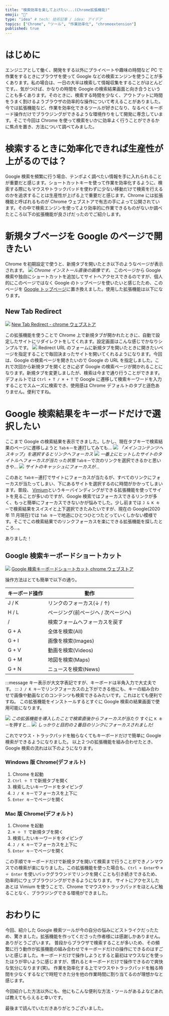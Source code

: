 ```yaml
---
title: "検索効率を楽して上げたい...(Chrome拡張機能)"
emoji: "🌟"
type: "idea" # tech: 技術記事 / idea: アイデア
topics: ["Chrome", "ツール", "作業効率化", "chromeextension"]
published: true
---
```


# はじめに

エンジニアとして働く、開発をする以外にプライベートや趣味の時間など PC で作業をするときにブラウザを使って Google などの検索エンジンを使うことが多くあります。私の場合は、一日の大半は検索して情報収集をすることがほとんどです。、気がつけば、かなりの時間を Google の検索結果画面と向き合うということも多くあります。そのときに、検索する時間を少なく、アウトプットに時間をうまく割けるようブラウザの効率的な操作について考えることがありました。今では拡張機能など、作業を効率化できるツールが好きになり、なるべくキーボード操作だけでブラウジングができるような環境作りをして開発に専念しています。そこで今回は Chrome を使って検索をいかに効率よく行うことができるかに焦点を置き、方法について調べてみました。

# 検索するときに効率化できれば生産性が上がるのでは？

Google 検索を頻繁に行う場合、テンポよく調べたい情報を手に入れられることが重要だと感じます。ショートカットキーを使って作業を効率化するように、検索する際にもマウスやトラックパッドを使わずに少ない移動だけで検索を行えるのかを追求することは生産性が上げる上で重要だと感じます。Chrome には拡張機能と呼ばれるものが Chrome ウェブストアで有志の手によって公開されています。その中で検索エンジンを使ってより効率的に作業できるものがないか調べたところ以下の拡張機能が良さげだったのでご紹介します。

# 新規タブページを Google のページで開きたい

Chrome を初期設定で使うと、新規タブを開いたとき以下のようなページが表示されます。
![](https://storage.googleapis.com/zenn-user-upload/ptn4qslk7wkqftou7d1zeb6kzk8m)
_Chrome インストール直後の画像です。_
このページから Google 検索や独自にショートカットを追加してサイトへアクセスできるのですが、個人的にこのページではなく Google のトップページを使いたいと感じたため、このページを [Google トップページ](https://www.google.com/)に置き換えました。使用した拡張機能は以下になります。

## New Tab Redirect

![](https://storage.googleapis.com/zenn-user-upload/dak1mxxzx9msyq9stkyep0855z0m)
[New Tab Redirect - chrome ウェブストア](https://chrome.google.com/webstore/detail/new-tab-redirect/icpgjfneehieebagbmdbhnlpiopdcmna)

この拡張機能を使うことで Chrome 上で新規タブが開かれたときに、自動で設定したサイトにリダイレクトをしてくれます。設定画面はこんな感じでかなりシンプルです。
![](https://storage.googleapis.com/zenn-user-upload/dia7r0wv65qh6pm8vfm90jex3e49)
Redirect URL のフォームに新規タブを開いたときに開きたいページを指定することで毎回決まったサイトを開いてくれるようになります。今回は、Google の検索ページを開きたいので Google の URL を指定しました。これで次回から新規タブを開くときに必ず Google の検索ページが開かれることになります。新規タブを変更しましたが、検索は今まで通り行うことができます。デフォルトでは `Ctrl + T / ⌘ + T` で Google に遷移して検索キーワードを入力することでスムーズに検索でき、使用感は Chrome デフォルトのタブと遜色ありません。便利ですね。

# Google 検索結果をキーボードだけで選択したい

ここまで Google の検索結果を表示できました。しかし、現在タブキーで検索結果のページに遷移しようと `Tabキー`を連打してみても...
![](https://storage.googleapis.com/zenn-user-upload/1q36voia8dvpg1oc6wtmoke2vvmz)
_「メインコンテンツへスキップ」を選択するとリンクへフォーカス_
![](https://storage.googleapis.com/zenn-user-upload/tcwnb5td4zgu1pya18m094bl1t74)
_一番上にヒットしたサイトのタイトルへフォーカスが当たった状態_
`Tabキー`で次のリンクを選択できるかと思いきや...
![](https://storage.googleapis.com/zenn-user-upload/8zwlmt376q6h69t26l423maygkaf)
_サイトのキャッシュにフォーカスが..._

このあと `Tabキー`連打でサイトにフォーカスが当たるが、すべてのリンクにフォーカスが当たってしまい、下にあるサイトを選択するのに時間がかかってしまいます。普段、 [Vimium](https://chrome.google.com/webstore/detail/vimium/dbepggeogbaibhgnhhndojpepiihcmeb?hl=ja)というキーバインディングができる拡張機能を使ってサイトを見ることが多いのですが、Google 検索ではフォーカスできるリンクが多く、もっと簡単にフォーカスできないかが悩みでした。少し前までは `J & K キー`で検索結果をスイスイと上下選択できたみたいですが、現在の Google(2020 年 11 月現在)では `Tab キー`で地道にひとつひとつたどっていくしかない模様です。そこでこの検索結果でのリンクフォーカスを楽にできる拡張機能を探したところ...。

ありました！

## Google 検索キーボードショートカット

![](https://storage.googleapis.com/zenn-user-upload/oqbqv0vnc4zxolwle1ztpo1ndr2k)
[Google 検索キーボードショートカット chrome ウェブストア](https://chrome.google.com/webstore/detail/google-search-results-sho/dchaandmcifgjemlhiekookpgjmkcelg?hl=ja)

操作方法はとても簡単で以下の通り。

| キーボード操作 | 動作                                |
| -------------- | ----------------------------------- |
| J / K          | リンクのフォーカス(↓ / ↑)           |
| H / L          | ページング(前ページへ / 次ページへ) |
| /              | 検索フォームへフォーカスを戻す      |
| G + A          | 全体を検索(All)                     |
| G + I          | 画像を検索(Images)                  |
| G + V          | 動画を検索(Videos)                  |
| G + M          | 地図を検索(Maps)                    |
| G + N          | ニュースを検索(News)                |

:::message
キー表示が大文字表記ですが、キーボードは半角入力で大丈夫です。
:::
`J / K キー`でリンクフォーカスの上下ができる他にも、キーの組み合わせで画像や動画などのコンテンツも検索できるみたいです。これはとても便利ですね。
この拡張機能をインストールするとすぐに Google 検索の結果画面で使用可能になります。

![](https://storage.googleapis.com/zenn-user-upload/8n0st6ntg37x61ecsijh9mappkh7)
_この拡張機能を導入したことで検索直後からフォーカスが当たり_
すぐに `K キー`を押すと...
![](https://storage.googleapis.com/zenn-user-upload/4jxh731n4i3w7o3tl6i5nkk77ii5)
_しっかりと目的の２番目のリンクにフォーカスされました!_

これでマウス・トラックパッドを触らなくてもキーボードだけで簡単に Google 検索ができるようになりました。
以上２つの拡張機能を組み合わせたとき、Google 検索の流れは以下のようになります。

### Windows 版 Chrome(デフォルト)

1. Chrome を起動
2. `Ctrl ＋ T` で新規タブを開く
3. 検索したいキーワードをタイピング
4. `J / K キー`でフォーカスを上下に
5. `Enter キー`でページを開く

### Mac 版 Chrome(デフォルト)

1. Chrome を起動
2. `⌘ ＋ Ｔ` で新規タブを開く
3. 検索したいキーワードをタイピング
4. `J / K キー`でフォーカスを上下に
5. `Enter キー`でページを開く

この手順でキーボードだけで新規タブを開いて検索まで行うことができノンマウスでの検索が楽になりました。この拡張機能を使った場合も、`Ctrl + Enter`や `⌘ ＋ Enter` を使いバックグラウンドでリンクを開くことも引き続きできるため、効率的にウェブブラウジングができるようになります。
サイトにアクセスしたあとは Vimium を使うことで、Chrome でマウスやトラックパッドをほとんど触ることなく、ブラウジングできる環境ができました。

# おわりに

今回、紹介した Google 検索ツールが今の自分の悩みにどストライクだったため、驚きました。拡張機能を作ってくださった作者様には感謝しかありません。ありがとうございます。 普段からブラウザで検索することが多いため、その頻繁に行う動作が拡張機能の組み合わせでキーボードだけの操作にできるのはすごいと感じました。キーボードだけで操作しようとすると最初はマウスなどを使ったほうが早いように感じますが、慣れるとキーボードだけで操作できるので爽快な気分になります(笑)。 作業を効率化する上でマウスやトラックパッドを触る時間を少なくするなどで時短できた分を他の作業時間に割り当てるのが理想かなと感じます。

今回紹介した方法以外にも、他にもこんな便利な方法・ツールがあるよなどあれば教えてもらえると幸いです。

最後まで読んでいただきありがとうございました。
